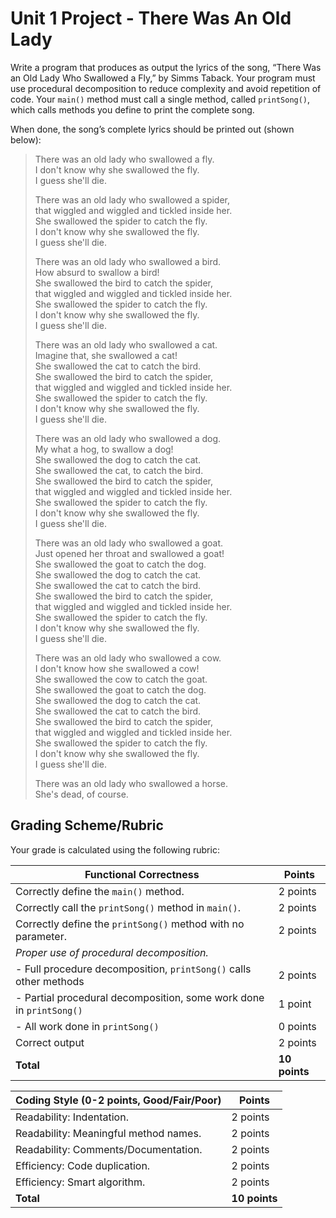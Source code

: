 Unit 1 Project - There Was An Old Lady
======================================

Write a program that produces as output the lyrics of the song, “There Was an Old Lady Who Swallowed a Fly,” by Simms Taback.
Your program must use procedural decomposition to reduce complexity and avoid repetition of code.
Your `main()` method must call a single method, called `printSong()`, which calls methods you define to print the complete song.

When done, the song’s complete lyrics should be printed out (shown below):

> There was an old lady who swallowed a fly.  
> I don't know why she swallowed the fly.  
> I guess she'll die.
>
> There was an old lady who swallowed a spider,  
> that wiggled and wiggled and tickled inside her.  
> She swallowed the spider to catch the fly.  
> I don't know why she swallowed the fly.  
> I guess she'll die. 
>
> There was an old lady who swallowed a bird.  
> How absurd to swallow a bird!  
> She swallowed the bird to catch the spider,  
> that wiggled and wiggled and tickled inside her.  
> She swallowed the spider to catch the fly.  
> I don't know why she swallowed the fly.  
> I guess she'll die.
> 
> There was an old lady who swallowed a cat.  
> Imagine that, she swallowed a cat!  
> She swallowed the cat to catch the bird.  
> She swallowed the bird to catch the spider,  
> that wiggled and wiggled and tickled inside her.  
> She swallowed the spider to catch the fly.  
> I don't know why she swallowed the fly.  
> I guess she'll die.
>
> There was an old lady who swallowed a dog.  
> My what a hog, to swallow a dog!  
> She swallowed the dog to catch the cat.  
> She swallowed the cat, to catch the bird.  
> She swallowed the bird to catch the spider,  
> that wiggled and wiggled and tickled inside her.  
> She swallowed the spider to catch the fly.  
> I don't know why she swallowed the fly.  
> I guess she'll die.
>
> There was an old lady who swallowed a goat.  
> Just opened her throat and swallowed a goat!  
> She swallowed the goat to catch the dog.  
> She swallowed the dog to catch the cat.  
> She swallowed the cat to catch the bird.  
> She swallowed the bird to catch the spider,  
> that wiggled and wiggled and tickled inside her.  
> She swallowed the spider to catch the fly.  
> I don't know why she swallowed the fly.  
> I guess she'll die.
>
> There was an old lady who swallowed a cow.  
> I don't know how she swallowed a cow!  
> She swallowed the cow to catch the goat.  
> She swallowed the goat to catch the dog.  
> She swallowed the dog to catch the cat.  
> She swallowed the cat to catch the bird.  
> She swallowed the bird to catch the spider,  
> that wiggled and wiggled and tickled inside her.  
> She swallowed the spider to catch the fly.  
> I don't know why she swallowed the fly.  
> I guess she'll die.
> 
> There was an old lady who swallowed a horse.  
> She's dead, of course.

Grading Scheme/Rubric
---------------------
Your grade is calculated using the following rubric:  

| Functional Correctness                                                  |    Points     |
|-------------------------------------------------------------------------|---------------|
| Correctly define the `main()` method.                                   |   2 points    |
| Correctly call the `printSong()` method in `main()`.                    |   2 points    |
| Correctly define the `printSong()` method with no parameter.            |   2 points    |
| *Proper use of procedural decomposition.*                               |               |
| - Full procedure decomposition, `printSong()` calls other methods       |   2 points    |
| - Partial procedural decomposition, some work done in `printSong()`     |   1 point     |
| - All work done in `printSong()`                                        |   0 points    |
| Correct output                                                          |   2 points    |
| **Total**                                                               | **10 points** |


| Coding Style (0-2 points, Good/Fair/Poor)     |   Points      |
|-----------------------------------------------|---------------|
| Readability: Indentation.                     |   2 points    |
| Readability: Meaningful method names.         |   2 points    |
| Readability: Comments/Documentation.          |   2 points    |
| Efficiency: Code duplication.                 |   2 points    |
| Efficiency: Smart algorithm.                  |   2 points    |
| **Total**                                     | **10 points** |
